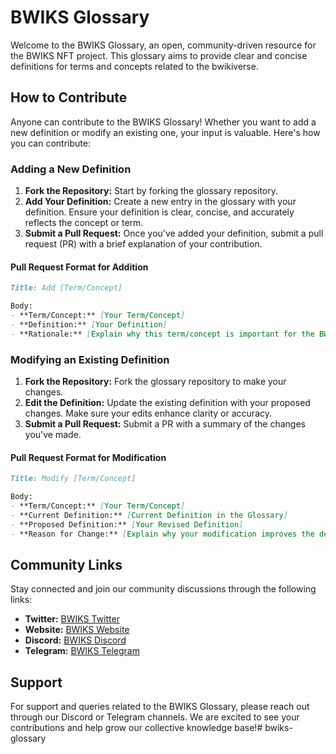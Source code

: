 # BWIKS Glossary

Welcome to the BWIKS Glossary, an open, community-driven resource for the BWIKS NFT project. This glossary aims to provide clear and concise definitions for terms and concepts related to the bwikiverse. 

## How to Contribute
Anyone can contribute to the BWIKS Glossary! Whether you want to add a new definition or modify an existing one, your input is valuable. Here's how you can contribute:

### Adding a New Definition
1. **Fork the Repository:** Start by forking the glossary repository.
2. **Add Your Definition:** Create a new entry in the glossary with your definition. Ensure your definition is clear, concise, and accurately reflects the concept or term.
3. **Submit a Pull Request:** Once you've added your definition, submit a pull request (PR) with a brief explanation of your contribution.

#### Pull Request Format for Addition
```markdown
Title: Add [Term/Concept]

Body:
- **Term/Concept:** [Your Term/Concept]
- **Definition:** [Your Definition]
- **Rationale:** [Explain why this term/concept is important for the BWIKS NFT project]
```

### Modifying an Existing Definition
1. **Fork the Repository:** Fork the glossary repository to make your changes.
2. **Edit the Definition:** Update the existing definition with your proposed changes. Make sure your edits enhance clarity or accuracy.
3. **Submit a Pull Request:** Submit a PR with a summary of the changes you've made.

#### Pull Request Format for Modification
```markdown
Title: Modify [Term/Concept]

Body:
- **Term/Concept:** [Your Term/Concept]
- **Current Definition:** [Current Definition in the Glossary]
- **Proposed Definition:** [Your Revised Definition]
- **Reason for Change:** [Explain why your modification improves the definition]
```

## Community Links
Stay connected and join our community discussions through the following links:
- **Twitter:** [BWIKS Twitter](https://twitter.com/bwik_io)
- **Website:** [BWIKS Website](https://bwiks.io)
- **Discord:** [BWIKS Discord](https://discord.gg/bKXpumXQ)
- **Telegram:** [BWIKS Telegram](https://t.me/+CH5tVOVdlVM5M2Jl)

## Support
For support and queries related to the BWIKS Glossary, please reach out through our Discord or Telegram channels. We are excited to see your contributions and help grow our collective knowledge base!# bwiks-glossary
